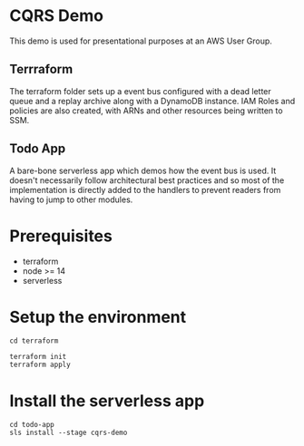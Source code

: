 # CQRS Demo

This demo is used for presentational purposes at an AWS User Group.

## Terrraform

The terraform folder sets up a event bus configured with a dead letter queue and a replay archive along with a DynamoDB instance.
IAM Roles and policies are also created, with ARNs and other resources being written to SSM.

## Todo App

A bare-bone serverless app which demos how the event bus is used.
It doesn't necessarily follow architectural best practices and so most of the implementation is directly added to the handlers to prevent readers from having to jump to other modules.

# Prerequisites

- terraform
- node >= 14
- serverless

# Setup the environment

```
cd terraform

terraform init
terraform apply
```

# Install the serverless app

```
cd todo-app
sls install --stage cqrs-demo
```
